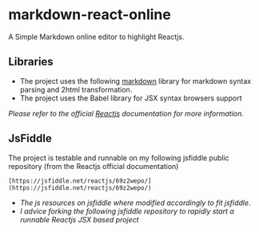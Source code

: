 # markdown-react-online
A Simple Markdown online editor to highlight Reactjs.

## Libraries
* The project uses the following [markdown](https://github.com/evilstreak/markdown-js) library for markdown syntax parsing and 2html transformation.
* The project uses the Babel library for JSX syntax browsers support

_Please refer to the official [Reactjs](https://facebook.github.io/react/) documentation for more information._

## JsFiddle
The project is testable and runnable on my following jsfiddle public repository (from the Reactjs official documentation)

    [https://jsfiddle.net/reactjs/69z2wepo/](https://jsfiddle.net/reactjs/69z2wepo/)

* _The js resources on jsfiddle where modified accordingly to fit jsfiddle_.
* _I advice forking the following jsfiddle repository to rapidly start a runnable Reactjs JSX based project_


